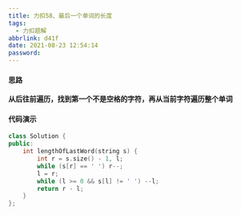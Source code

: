 ```yaml
---
title: 力扣58、最后一个单词的长度
tags:
  - 力扣题解
abbrlink: d41f
date: 2021-08-23 12:54:14
password:
---
```






#### 思路



**从后往前遍历，找到第一个不是空格的字符，再从当前字符遍历整个单词**





#### 代码演示





~~~c++
class Solution {
public:
    int lengthOfLastWord(string s) {
        int r = s.size() - 1, l;
        while (s[r] == ' ') r--;
        l = r;
        while (l >= 0 && s[l] != ' ') --l;
        return r - l;
    }
};
~~~

